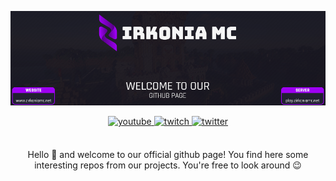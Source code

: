 ![header](https://github.com/ZirkoniaMC/.github/blob/main/profile/github-header.png?raw=true "header")

<div align="center">
<a href="https://zirkoniamc.net/tiktok" target="_blank">
<img src=https://img.shields.io/badge/tiktok-000000.svg?&style=for-the-badge&logo=tiktok&logoColor=white&labelColor=#fff alt=youtube style="margin-bottom: 5px;" />
</a>  
<a href="https://zirkoniamc.net/instagram" target="_blank">
<img src=https://img.shields.io/badge/instagram-FBCD3F.svg?&style=for-the-badge&logo=instagram&logoColor=white&labelColor=#fff alt=twitch style="margin-bottom: 5px;" />
</a>  
<a href="https://zirkoniamc.net/facebook" target="_blank">
<img src=https://img.shields.io/badge/facebook-2374E1.svg?&style=for-the-badge&logo=facebook&logoColor=white&labelColor=#fff alt=twitter style="margin-bottom: 5px;" />
</a>  
</div> <br />

<p align="center">Hello 👋 and welcome to our official github page! You find here some interesting repos from our projects. You're free to look around 😉</p>
